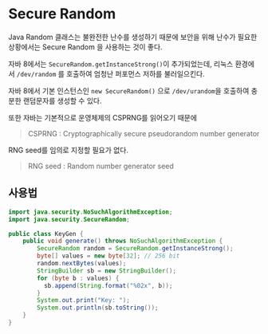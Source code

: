 # Secure Random

Java Random 클래스는 불완전한 난수를 생성하기 때문에 보안을 위해 난수가 필요한 상황에서는 Secure Random 을 사용하는 것이 좋다.

자바 8에서는 `SecureRandom.getInstanceStrong()`이 추가되었는데,
리눅스 환경에서 `/dev/random` 를 호출하여 엄청난 퍼포먼스 저하를 불러일으킨다.

자바 8에서 기본 인스턴스인 `new SecureRandom()` 으로 `/dev/urandom`을 호출하여 충분한 랜덤문자를 생성할 수 있다.

또한 자바는 기본적으로 운영체제의 CSPRNG를 읽어오기 때문에

> CSPRNG : Cryptographically secure pseudorandom number generator

RNG seed를 임의로 지정할 필요가 없다.

> RNG seed : Random number generator seed

## 사용법

```java
import java.security.NoSuchAlgorithmException;
import java.security.SecureRandom;

public class KeyGen {
    public void generate() throws NoSuchAlgorithmException {
        SecureRandom random = SecureRandom.getInstanceStrong();
        byte[] values = new byte[32]; // 256 bit
        random.nextBytes(values);
        StringBuilder sb = new StringBuilder();
        for (byte b : values) {
          sb.append(String.format("%02x", b));
        }
        System.out.print("Key: ");
        System.out.println(sb.toString());
    }
}
```
